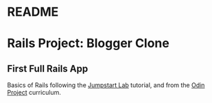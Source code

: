 # README

# Rails Project: Blogger Clone

## First Full Rails App

Basics of Rails following 
the [Jumpstart Lab](http://tutorials.jumpstartlab.com/projects/blogger.html) tutorial, and from
the [Odin Project](https://www.theodinproject.com/courses/web-development-101/lessons/ruby-on-rails?ref=lnav) curriculum.